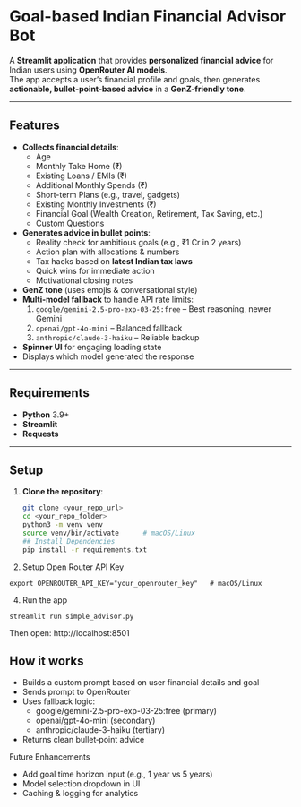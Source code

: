 # Goal-based Indian Financial Advisor Bot

A **Streamlit application** that provides **personalized financial advice** for Indian users using **OpenRouter AI models**.  
The app accepts a user’s financial profile and goals, then generates **actionable, bullet‑point‑based advice** in a **GenZ-friendly tone**.

---

## Features
- **Collects financial details**:  
  - Age  
  - Monthly Take Home (₹)  
  - Existing Loans / EMIs (₹)  
  - Additional Monthly Spends (₹)  
  - Short-term Plans (e.g., travel, gadgets)  
  - Existing Monthly Investments (₹)  
  - Financial Goal (Wealth Creation, Retirement, Tax Saving, etc.)  
  - Custom Questions
- **Generates advice in bullet points**:
  - Reality check for ambitious goals (e.g., ₹1 Cr in 2 years)  
  - Action plan with allocations & numbers  
  - Tax hacks based on **latest Indian tax laws**  
  - Quick wins for immediate action  
  - Motivational closing notes
- **GenZ tone** (uses emojis & conversational style)  
- **Multi-model fallback** to handle API rate limits:
  1. `google/gemini-2.5-pro-exp-03-25:free` – Best reasoning, newer Gemini  
  2. `openai/gpt-4o-mini` – Balanced fallback  
  3. `anthropic/claude-3-haiku` – Reliable backup
- **Spinner UI** for engaging loading state  
- Displays which model generated the response

---

## Requirements
- **Python** 3.9+
- **Streamlit**
- **Requests**

---

## Setup
1. **Clone the repository**:
   ```bash
   git clone <your_repo_url>
   cd <your_repo_folder>
   python3 -m venv venv
   source venv/bin/activate      # macOS/Linux
   ## Install Dependencies
   pip install -r requirements.txt
   ```
2. Setup Open Router API Key
```
export OPENROUTER_API_KEY="your_openrouter_key"   # macOS/Linux
```
4. Run the app
```
streamlit run simple_advisor.py
```
Then open: http://localhost:8501

## How it works
- Builds a custom prompt based on user financial details and goal
- Sends prompt to OpenRouter
- Uses fallback logic:
    - google/gemini-2.5-pro-exp-03-25:free (primary)
    - openai/gpt-4o-mini (secondary)
    - anthropic/claude-3-haiku (tertiary)
- Returns clean bullet‑point advice

Future Enhancements
- Add goal time horizon input (e.g., 1 year vs 5 years)
- Model selection dropdown in UI
- Caching & logging for analytics
   


